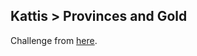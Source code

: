 ## Kattis > Provinces and Gold

Challenge from [here](https://open.kattis.com/problems/provincesandgold).
